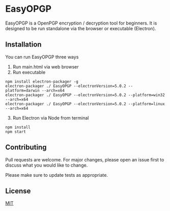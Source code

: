 # EasyOPGP

EasyOPGP is a OpenPGP encryption / decryption tool for beginners. It is designed to be run standalone via the browser or executable (Electron).

## Installation

You can run EasyOPGP three ways
1. Run main.html via web browser
2. Run executable
```
npm install electron-packager -g
electron-packager ./ EasyOPGP --electronVersion=5.0.2 --platform=darwin --arch=x64
electron-packager ./ EasyOPGP --electronVersion=5.0.2 --platform=win32 --arch=x64
electron-packager ./ EasyOPGP --electronVersion=5.0.2 --platform=linux --arch=x64
```
3. Run Electron via Node from terminal
```
npm install
npm start
```

## Contributing

Pull requests are welcome. For major changes, please open an issue first to discuss what you would like to change.

Please make sure to update tests as appropriate.

## License
[MIT](https://choosealicense.com/licenses/mit/)
